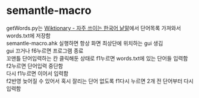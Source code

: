 # semantle-macro
getWords.py는 [Wiktionary - 자주 쓰이는 한국어 낱말](https://en.wiktionary.org/wiki/Wiktionary:Frequency_lists/Korean_5800)에서 단어목록 가져와서 words.txt에 저장함   
semantle-macro.ahk 실행하면 항상 화면 최상단에 위치하는 gui 생김   
gui 끄거나 f6누르면 프로그램 종료   
꼬맨틀 단어입력하는 칸 클릭해둔 상태로 f1누르면 words.txt에 있는 단어들 입력함   
f2누르면 단어입력 중단함   
다시 f1누르면 이어서 입력함   
f2반영 늦어질 수 있어서 혹시 잘리는 단어 없도록 f1다시 누르면 2개 전 단어부터 다시 입력함   
